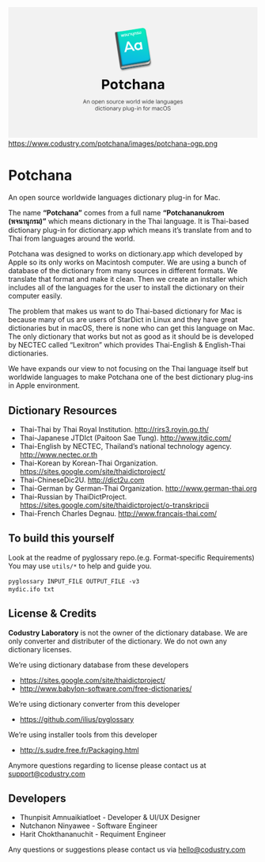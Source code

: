 ![Potchana Logo](https://github.com/codustry/potchana/raw/master/Design%20materials/potchana-ogp.png)
https://www.codustry.com/potchana/images/potchana-ogp.png
# Potchana
An open source worldwide languages dictionary plug-in for Mac.

The name **“Potchana”** comes from a full name **“Potchananukrom (พจนานุกรม)”** which means dictionary in the Thai language. It is Thai-based dictionary plug-in for dictionary.app which means it’s translate from and to Thai from languages around the world.

Potchana was designed to works on dictionary.app which developed by Apple so its only works on Macintosh computer. We are using a bunch of database of the dictionary from many sources in different formats. We translate that format and make it clean. Then we create an installer which includes all of the languages for the user to install the dictionary on their computer easily.

The problem that makes us want to do Thai-based dictionary for Mac is because many of us are users of StarDict in Linux and they have great dictionaries but in macOS, there is none who can get this language on Mac. The only dictionary that works but not as good as it should be is developed by NECTEC called “Lexitron” which provides Thai-English & English-Thai dictionaries.

We have expands our view to not focusing on the Thai language itself but worldwide languages to make Potchana one of the best dictionary plug-ins in Apple environment.

## Dictionary Resources
- Thai-Thai by Thai Royal Institution. http://rirs3.royin.go.th/
- Thai-Japanese JTDIct (Paitoon Sae Tung). http://www.jtdic.com/
- Thai-English by NECTEC, Thailand’s national technology agency. http://www.nectec.or.th
- Thai-Korean by Korean-Thai Organization. https://sites.google.com/site/thaidictproject/
- Thai-ChineseDic2U. http://dict2u.com
- Thai-German by German-Thai Organization. http://www.german-thai.org
- Thai-Russian by ThaiDictProject. https://sites.google.com/site/thaidictproject/o-transkripcii
- Thai-French Charles Degnau. http://www.francais-thai.com/

## To build this yourself
Look at the readme of pyglossary repo.(e.g. Format-specific Requirements)
You may use `utils/*` to help and guide you.

```
pyglossary INPUT_FILE OUTPUT_FILE -v3
mydic.ifo txt
```

## License & Credits
**Codustry Laboratory** is not the owner of the dictionary database.
We are only converter and distributer of the dictionary. We do not own any dictionary licenses.

We’re using dictionary database from these developers
-	https://sites.google.com/site/thaidictproject/
-	http://www.babylon-software.com/free-dictionaries/

We’re using dictionary converter from this developer
-	https://github.com/ilius/pyglossary

We’re using installer tools from this developer
- http://s.sudre.free.fr/Packaging.html

Anymore questions regarding to license please contact us at [support@codustry.com](support@codustry.com)

## Developers
- Thunpisit Amnuaikiatloet - Developer & UI/UX Designer
- Nutchanon Ninyawee - Software Engineer
- Harit Chokthananuchit - Requiment Engineer

Any questions or suggestions please contact us via [hello@codustry.com](hello@codustry.com)
